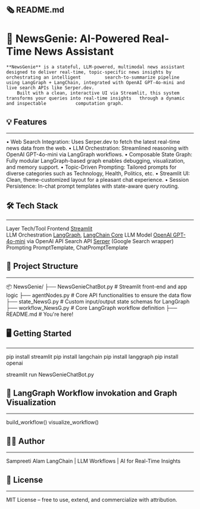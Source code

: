 🗞️ README.md
---------------------------------------------------------------------
# 🧾 NewsGenie: AI-Powered Real-Time News Assistant
	**NewsGenie** is a stateful, LLM-powered, multimodal news assistant designed to deliver real-time, topic-specific news insights by orchestrating an intelligent 		search-to-summarize pipeline using LangGraph + LangChain, integrated with OpenAI GPT-4o-mini and live search APIs like Serper.dev.
		Built with a clean, interactive UI via Streamlit, this system transforms your queries into real-time insights 	through a dynamic and inspectable 			computation graph.


## 💡 Features
________________________________________
• Web Search Integration: Uses Serper.dev to fetch the latest real-time news data from the web.
• LLM Orchestration: Streamlined reasoning with OpenAI GPT-4o-mini via LangGraph workflows.
• Composable State Graph: Fully modular LangGraph-based graph enables debugging, visualization, and memory support.
• Topic-Driven Prompting: Tailored prompts for diverse categories such as Technology, Health, Politics, etc.
• Streamlit UI: Clean, theme-customized layout for a pleasant chat experience.
• Session Persistence: In-chat prompt templates with state-aware query routing.


## 🛠️ Tech Stack
________________________________________
Layer	                Tech/Tool
Frontend		[Streamlit](https://streamlit.io)  
LLM Orchestration	[LangGraph](https://www.langchain.com/langgraph/), [LangChain Core](https://python.langchain.com/api_reference/core/index.html)
LLM Model		[OpenAI GPT-4o-mini](https://platform.openai.com/docs/models/gpt-4o-mini) via OpenAI API
Search API		[Serper](Serper.dev) (Google Search wrapper)
Prompting		PromptTemplate, ChatPromptTemplate

	

## 📁 Project Structure
________________________________________
📦 NewsGenie/
├── NewsGenieChatBot.py         	# Streamlit front-end and app logic
├── agentNodes.py               	# Core API functionalities to ensure the data flow
├── state_NewsG.py              	# Custom input/output state schemas for LangGraph
├── workflow_NewsG.py           	# Core LangGraph workflow definition
├── README.md                   	# You're here!



## 🖥️ Getting Started
________________________________________
pip install streamlit
pip install langchain
pip install langgraph
pip install openai

streamlit run NewsGenieChatBot.py


## 🔄 LangGraph Workflow invokation and Graph Visualization
________________________________________
build_workflow()
visualize_workflow()


## 👩‍💻 Author
________________________________________
Sampreeti Alam
LangChain | LLM Workflows | AI for Real-Time Insights


## 📝 License
________________________________________
MIT License – free to use, extend, and commercialize with attribution.
